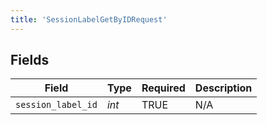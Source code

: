 ```yaml
---
title: 'SessionLabelGetByIDRequest'
---
```



## Fields

| Field              | Type               | Required           | Description        |
| ------------------ | ------------------ | ------------------ | ------------------ |
| `session_label_id` | *int*              | TRUE | N/A                |